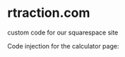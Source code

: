 # rtraction.com
custom code for our squarespace site

Code injection for the calculator page:
<link rel="stylesheet" href="https://rtraction.github.io/calculator.css">
<script src="https://rtraction.github.io/calculator.js"></script>
